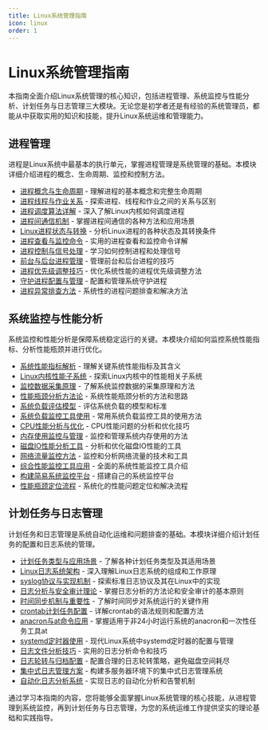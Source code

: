 ```yaml
---
title: Linux系统管理指南
icon: linux
order: 1
---
```


# Linux系统管理指南

本指南全面介绍Linux系统管理的核心知识，包括进程管理、系统监控与性能分析、计划任务与日志管理三大模块。无论您是初学者还是有经验的系统管理员，都能从中获取实用的知识和技能，提升Linux系统运维和管理能力。

## 进程管理

进程是Linux系统中最基本的执行单元，掌握进程管理是系统管理的基础。本模块详细介绍进程的概念、生命周期、监控和控制方法。

- [进程概念与生命周期](./01-进程管理/01-进程概念与生命周期.md) - 理解进程的基本概念和完整生命周期
- [进程线程与作业关系](./01-进程管理/02-进程线程与作业关系.md) - 探索进程、线程和作业之间的关系与区别
- [进程调度算法详解](./01-进程管理/03-进程调度算法详解.md) - 深入了解Linux内核如何调度进程
- [进程间通信机制](./01-进程管理/04-进程间通信机制.md) - 掌握进程间通信的各种方法和应用场景
- [Linux进程状态与转换](./01-进程管理/05-Linux进程状态与转换.md) - 分析Linux进程的各种状态及其转换条件
- [进程查看与监控命令](./01-进程管理/06-进程查看与监控命令.md) - 实用的进程查看和监控命令详解
- [进程控制与信号处理](./01-进程管理/07-进程控制与信号处理.md) - 学习如何控制进程和处理信号
- [前台与后台进程管理](./01-进程管理/08-前台与后台进程管理.md) - 管理前台和后台进程的技巧
- [进程优先级调整技巧](./01-进程管理/09-进程优先级调整技巧.md) - 优化系统性能的进程优先级调整方法
- [守护进程配置与管理](./01-进程管理/10-守护进程配置与管理.md) - 配置和管理系统守护进程
- [进程异常排查方法](./01-进程管理/11-进程异常排查方法.md) - 系统性的进程问题排查和解决方法

## 系统监控与性能分析

系统监控和性能分析是保障系统稳定运行的关键。本模块介绍如何监控系统性能指标、分析性能瓶颈并进行优化。

- [系统性能指标解析](./02-系统监控与性能分析/01-系统性能指标解析.md) - 理解关键系统性能指标及其含义
- [Linux内核性能子系统](./02-系统监控与性能分析/02-Linux内核性能子系统.md) - 探索Linux内核中的性能相关子系统
- [监控数据采集原理](./02-系统监控与性能分析/03-监控数据采集原理.md) - 了解系统监控数据的采集原理和方法
- [性能瓶颈分析方法论](./02-系统监控与性能分析/04-性能瓶颈分析方法论.md) - 系统性能瓶颈分析的方法和思路
- [系统负载评估模型](./02-系统监控与性能分析/05-系统负载评估模型.md) - 评估系统负载的模型和标准
- [系统负载监控工具使用](./02-系统监控与性能分析/06-系统负载监控工具使用.md) - 常用系统负载监控工具的使用方法
- [CPU性能分析与优化](./02-系统监控与性能分析/07-CPU性能分析与优化.md) - CPU性能问题的分析和优化技巧
- [内存使用监控与管理](./02-系统监控与性能分析/08-内存使用监控与管理.md) - 监控和管理系统内存使用的方法
- [磁盘IO性能分析工具](./02-系统监控与性能分析/09-磁盘IO性能分析工具.md) - 分析和优化磁盘IO性能的工具
- [网络流量监控方法](./02-系统监控与性能分析/10-网络流量监控方法.md) - 监控和分析网络流量的技术和工具
- [综合性能监控工具应用](./02-系统监控与性能分析/11-综合性能监控工具应用.md) - 全面的系统性能监控工具介绍
- [构建简易系统监控平台](./02-系统监控与性能分析/12-构建简易系统监控平台.md) - 搭建自己的系统监控平台
- [性能瓶颈定位流程](./02-系统监控与性能分析/13-性能瓶颈定位流程.md) - 系统化的性能问题定位和解决流程

## 计划任务与日志管理

计划任务和日志管理是系统自动化运维和问题排查的基础。本模块详细介绍计划任务的配置和日志系统的管理。

- [计划任务类型与应用场景](./03-计划任务与日志管理/01-计划任务类型与应用场景.md) - 了解各种计划任务类型及其适用场景
- [Linux日志系统架构](./03-计划任务与日志管理/02-Linux日志系统架构.md) - 深入理解Linux日志系统的组成和工作原理
- [syslog协议与实现机制](./03-计划任务与日志管理/03-syslog协议与实现机制.md) - 探索标准日志协议及其在Linux中的实现
- [日志分析与安全审计理论](./03-计划任务与日志管理/04-日志分析与安全审计理论.md) - 掌握日志分析的方法论和安全审计的基本原则
- [时间同步机制与重要性](./03-计划任务与日志管理/05-时间同步机制与重要性.md) - 了解时间同步对系统运行的关键作用
- [crontab计划任务配置](./03-计划任务与日志管理/06-crontab计划任务配置.md) - 详解crontab的语法规则和配置方法
- [anacron与at命令应用](./03-计划任务与日志管理/07-anacron与at命令应用.md) - 掌握适用于非24小时运行系统的anacron和一次性任务工具at
- [systemd定时器使用](./03-计划任务与日志管理/08-systemd定时器使用.md) - 现代Linux系统中systemd定时器的配置与管理
- [日志文件分析技巧](./03-计划任务与日志管理/09-日志文件分析技巧.md) - 实用的日志分析命令和技巧
- [日志轮转与归档配置](./03-计划任务与日志管理/10-日志轮转与归档配置.md) - 配置合理的日志轮转策略，避免磁盘空间耗尽
- [集中式日志管理方案](./03-计划任务与日志管理/11-集中式日志管理方案.md) - 构建多服务器环境下的集中式日志管理系统
- [自动化日志分析系统](./03-计划任务与日志管理/12-自动化日志分析系统.md) - 实现日志的自动化分析和告警机制

通过学习本指南的内容，您将能够全面掌握Linux系统管理的核心技能，从进程管理到系统监控，再到计划任务与日志管理，为您的系统运维工作提供坚实的理论基础和实践指导。